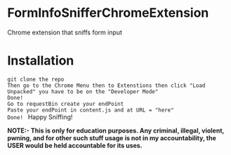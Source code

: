 # FormInfoSnifferChromeExtension
Chrome extension that sniffs form input
# Installation
```git clone the repo ```\
```Then go to the Chrome Menu then to Extenstions then click "Load Unpacked" you have to be on the "Developer Mode"``` \
```Done!``` \
```Go to requestBin create your endPoint``` \
```Paste your endPoint in content.js and at URL = "here" ```\
```Done! ```
Happy Sniffing!

**NOTE:- This is only for education purposes. Any criminal, illegal, violent, pwning, and for other such stuff usage is not in my accountability, the USER would be held accountable for its uses.**
